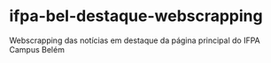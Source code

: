 # ifpa-bel-destaque-webscrapping
Webscrapping das notícias em destaque da página principal do IFPA Campus Belém
